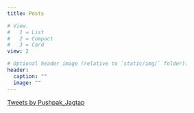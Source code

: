 ```yaml
---
title: Posts

# View.
#   1 = List
#   2 = Compact
#   3 = Card
view: 2

# Optional header image (relative to `static/img/` folder).
header:
  caption: ""
  image: ""
---
```

<a class="twitter-timeline" data-width="600" data-height="600" href="https://twitter.com/Pushpak_Jagtap?ref_src=twsrc%5Etfw">Tweets by Pushpak_Jagtap</a> <script async src="https://platform.twitter.com/widgets.js" charset="utf-8"></script>

